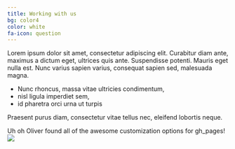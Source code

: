 ```yaml
---
title: Working with us
bg: color4
color: white
fa-icon: question
---
```


Lorem ipsum dolor sit amet, consectetur adipiscing elit. Curabitur diam ante, maximus a dictum eget, ultrices quis ante. Suspendisse potenti. Mauris eget nulla est. Nunc varius sapien varius, consequat sapien sed, malesuada magna. 

* Nunc rhoncus, massa vitae ultricies condimentum, 
* nisl ligula imperdiet sem, 
* id pharetra orci urna ut turpis

Praesent purus diam, consectetur vitae tellus nec, eleifend lobortis neque. 

Uh oh Oliver found all of the awesome customization options for gh_pages! ![](https://dl.dropboxusercontent.com/u/2822886/uh_oh_someone_is_trying_to_think_on_iorek.jpg)
